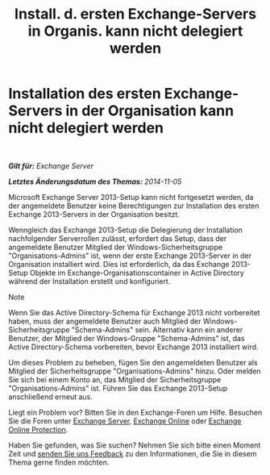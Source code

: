 ﻿---
title: 'Install. d. ersten Exchange-Servers in Organis. kann nicht delegiert werden'
TOCTitle: Installation des ersten Exchange-Servers in der Organisation kann nicht delegiert werden
ms:assetid: bd1dbf09-5465-40fa-8668-ef99f753ba45
ms:mtpsurl: https://technet.microsoft.com/de-de/library/ms.exch.setupreadiness.delegatedbridgeheadfirstinstall(v=EXCHG.150)
ms:contentKeyID: 50476585
ms.date: 04/24/2018
mtps_version: v=EXCHG.150
ms.translationtype: HT
---

# Installation des ersten Exchange-Servers in der Organisation kann nicht delegiert werden

 

_**Gilt für:** Exchange Server_

_**Letztes Änderungsdatum des Themas:** 2014-11-05_

Microsoft Exchange Server 2013-Setup kann nicht fortgesetzt werden, da der angemeldete Benutzer keine Berechtigungen zur Installation des ersten Exchange 2013-Servers in der Organisation besitzt.

Wenngleich das Exchange 2013-Setup die Delegierung der Installation nachfolgender Serverrollen zulässt, erfordert das Setup, dass der angemeldete Benutzer Mitglied der Windows-Sicherheitsgruppe "Organisations-Admins" ist, wenn der erste Exchange 2013-Server in der Organisation installiert wird. Dies ist erforderlich, da das Exchange 2013-Setup Objekte im Exchange-Organisationscontainer in Active Directory während der Installation erstellt und konfiguriert.


> [!NOTE]
> Wenn Sie das Active Directory-Schema für Exchange 2013 nicht vorbereitet haben, muss der angemeldete Benutzer auch Mitglied der Windows-Sicherheitsgruppe "Schema-Admins" sein. Alternativ kann ein anderer Benutzer, der Mitglied der Windows-Gruppe "Schema-Admins" ist, das Active Directory-Schema vorbereiten, bevor Exchange 2013 installiert wird.



Um dieses Problem zu beheben, fügen Sie den angemeldeten Benutzer als Mitglied der Sicherheitsgruppe "Organisations-Admins" hinzu. Oder melden Sie sich bei einem Konto an, das Mitglied der Sicherheitsgruppe "Organisations-Admins" ist. Führen Sie das Exchange 2013-Setup anschließend erneut aus.

Liegt ein Problem vor? Bitten Sie in den Exchange-Foren um Hilfe. Besuchen Sie die Foren unter [Exchange Server](https://go.microsoft.com/fwlink/p/?linkid=60612), [Exchange Online](https://go.microsoft.com/fwlink/p/?linkid=267542) oder [Exchange Online Protection](https://go.microsoft.com/fwlink/p/?linkid=285351).

Haben Sie gefunden, was Sie suchen? Nehmen Sie sich bitte einen Moment Zeit und [senden Sie uns Feedback](mailto:exsetuphelpfeedback@microsoft.com?subject=exchange%202013%20setup%20help%20feedbac) zu den Informationen, die Sie in diesem Thema gerne finden möchten.

